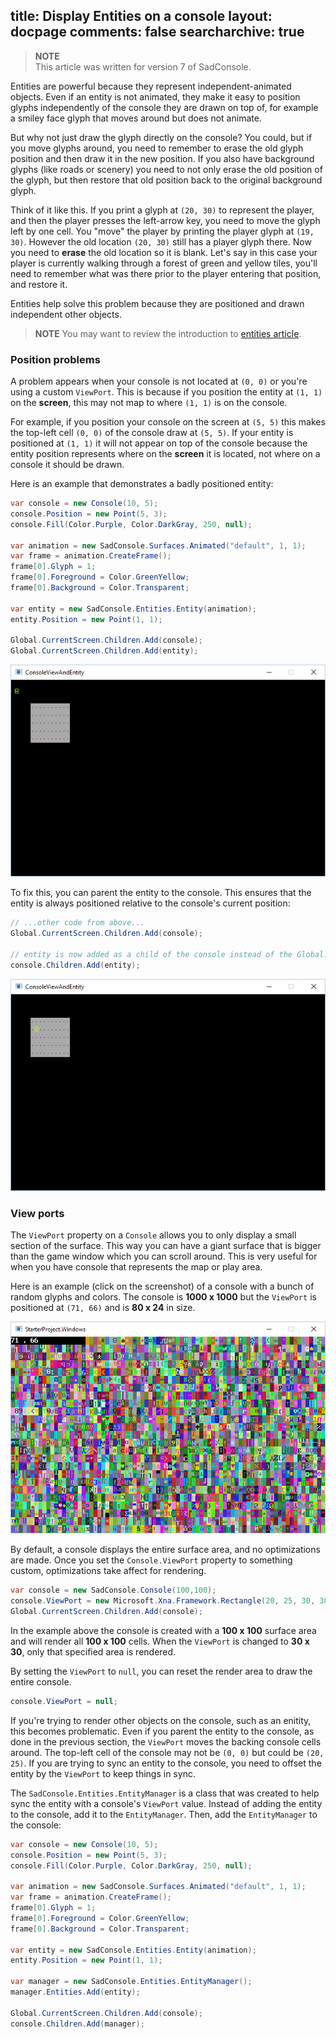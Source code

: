 title: Display Entities on a console
layout: docpage
comments: false
searcharchive: true
---

>**NOTE**  
>This article was written for version 7 of SadConsole.

Entities are powerful because they represent independent-animated objects. Even if an entity is not animated, they make it easy to position glyphs independently of the console they are drawn on top of, for example a smiley face glyph that moves around but does not animate.

But why not just draw the glyph directly on the console? You could, but if you move glyphs around, you need to remember to erase the old glyph position and then draw it in the new position. If you also have background glyphs (like roads or scenery) you need to not only erase the old position of the glyph, but then restore that old position back to the original background glyph.

Think of it like this. If you print a glyph at `(20, 30)` to represent the player, and then the player presses the left-arrow key, you need to move the glyph left by one cell. You "move" the player by printing the player glyph at `(19, 30)`. However the old location `(20, 30)` still has a player glyph there. Now you need to **erase** the old location so it is blank. Let's say in this case your player is currently walking through a forest of green and yellow tiles, you'll need to remember what was there prior to the player entering that position, and restore it.

Entities help solve this problem because they are positioned and drawn independent other objects.

>**NOTE** You may want to review the introduction to [entities article](how-to-create-an-entity.md).

### Position problems
A problem appears when your console is not located at `(0, 0)` or you're using a custom `ViewPort`. This is because if you position the entity at `(1, 1)` on the **screen**, this may not map to where `(1, 1)` is on the console.

For example, if you position your console on the screen at `(5, 5)` this makes the top-left cell `(0, 0)` of the console draw at `(5, 5)`. If your entity is positioned at `(1, 1)` it will not appear on top of the console because the entity position represents where on the **screen** it is located, not where on a console it should be drawn.

Here is an example that demonstrates a badly positioned entity:

```csharp
var console = new Console(10, 5);
console.Position = new Point(5, 3);
console.Fill(Color.Purple, Color.DarkGray, 250, null);

var animation = new SadConsole.Surfaces.Animated("default", 1, 1);
var frame = animation.CreateFrame();
frame[0].Glyph = 1;
frame[0].Foreground = Color.GreenYellow;
frame[0].Background = Color.Transparent;

var entity = new SadConsole.Entities.Entity(animation);
entity.Position = new Point(1, 1);

Global.CurrentScreen.Children.Add(console);
Global.CurrentScreen.Children.Add(entity);
```

![bad entity position](images/entity-position-bad.png)

To fix this, you can parent the entity to the console. This ensures that the entity is always positioned relative to the console's current position:

```csharp
// ...other code from above...
Global.CurrentScreen.Children.Add(console);

// entity is now added as a child of the console instead of the Global.CurrentScreen
console.Children.Add(entity);
```

![good entity position](images/entity-position-good.png)

### View ports

The `ViewPort` property on a `Console` allows you to only display a small section of the surface. This way you can have a giant surface that is bigger than the game window which you can scroll around. This is very useful for when you have console that represents the map or play area.

Here is an example (click on the screenshot) of a console with a bunch of random glyphs and colors. The console is **1000 x 1000** but the `ViewPort` is positioned at `(71, 66)` and is **80 x 24** in size.

[![scrolling console](images/scrolling-example.png)](http://imgur.com/r7R7VA2)

By default, a console displays the entire surface area, and no optimizations are made. Once you set the `Console.ViewPort` property to something custom, optimizations take affect for rendering.

```csharp
var console = new SadConsole.Console(100,100);
console.ViewPort = new Microsoft.Xna.Framework.Rectangle(20, 25, 30, 30);
Global.CurrentScreen.Children.Add(console);
```

In the example above the console is created with a **100 x 100** surface area and will render all **100 x 100** cells. When the `ViewPort` is changed to **30 x 30**, only that specified area is rendered.

By setting the `ViewPort` to `null`, you can reset the render area to draw the entire console.

```csharp
console.ViewPort = null;
```

If you're trying to render other objects on the console, such as an enitity, this becomes problematic. Even if you parent the entity to the console, as done in the previous section, the `ViewPort` moves the backing console cells around. The top-left cell of the console may not be `(0, 0)` but could be `(20, 25)`. If you are trying to sync an entity to the console, you need to offset the entity by the `ViewPort` to keep things in sync.

The `SadConsole.Entities.EntityManager` is a class that was created to help sync the entity with a console's `ViewPort` value. Instead of adding the entity to the console, add it to the `EntityManager`. Then, add the `EntityManager` to the console:

```csharp
var console = new Console(10, 5);
console.Position = new Point(5, 3);
console.Fill(Color.Purple, Color.DarkGray, 250, null);

var animation = new SadConsole.Surfaces.Animated("default", 1, 1);
var frame = animation.CreateFrame();
frame[0].Glyph = 1;
frame[0].Foreground = Color.GreenYellow;
frame[0].Background = Color.Transparent;

var entity = new SadConsole.Entities.Entity(animation);
entity.Position = new Point(1, 1);

var manager = new SadConsole.Entities.EntityManager();
manager.Entities.Add(entity);

Global.CurrentScreen.Children.Add(console);
console.Children.Add(manager);
```

